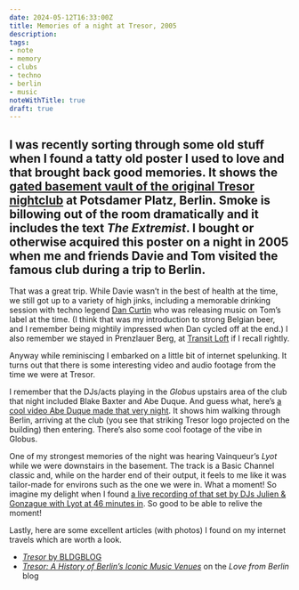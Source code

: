 ```yaml
---
date: 2024-05-12T16:33:00Z
title: Memories of a night at Tresor, 2005
description: 
tags:
- note
- memory
- clubs
- techno
- berlin
- music
noteWithTitle: true
draft: true
---
```

I was recently sorting through some old stuff when I found a tatty old poster I used to love and that brought back good memories. It shows the [gated basement vault of the original Tresor nightclub](https://bldgblog.com/wp-content/uploads/2007/01/368327890_ce3550f954_o.jpg) at Potsdamer Platz, Berlin. Smoke is billowing out of the room dramatically and it includes the text _The Extremist_. I bought or otherwise acquired this poster on a night in 2005 when me and friends Davie and Tom visited the famous club during a trip to Berlin.
---

That was a great trip. While Davie wasn’t in the best of health at the time, we still got up to a variety of high jinks, including a memorable drinking session with techno legend [Dan Curtin](https://www.discogs.com/artist/3402-Dan-Curtin) who was releasing music on Tom’s label at the time. (I think that was my introduction to strong Belgian beer, and I remember being mightily impressed when Dan cycled off at the end.) I also remember we stayed in Prenzlauer Berg, at [Transit Loft](https://www.transit-loft.de/?lang=en) if I recall rightly.

Anyway while reminiscing I embarked on a little bit of internet spelunking. It turns out that there is some interesting video and audio footage from the time we were at Tresor. 

I remember that the DJs/acts playing in the _Globus_ upstairs area of the club that night included Blake Baxter and Abe Duque. And guess what, here’s [a cool video Abe Duque made that very night](https://www.youtube.com/watch?v=uQj_LbZf3Lw). It shows him walking through Berlin, arriving at the club (you see that striking Tresor logo projected on the building) then entering. There’s also some cool footage of the vibe in Globus.

One of my strongest memories of the night was hearing Vainqueur’s _Lyot_ while we were downstairs in the basement. The track is a Basic Channel classic and, while on the harder end of their output, it feels to me like it was tailor-made for environs such as the one we were in. What a moment! So imagine my delight when I found [a live recording of that set by DJs Julien & Gonzague with Lyot at 46 minutes in](https://www.youtube.com/watch?v=b8R0x5cv9I8&list=PLL0yuimDKsEPpgs38NebYId8fMEVC8Ui5&index=29). So good to be able to relive the moment!

Lastly, here are some excellent articles (with photos) I found on my internet travels which are worth a look.

- [_Tresor_ by BLDGBLOG](https://bldgblog.com/2007/01/tresor/)
- [_Tresor: A History of Berlin’s Iconic Music Venues_](http://www.lovefromberlin.net/tresor-a-history-of-berlins-iconic-music-venues/) on the _Love from Berlin_ blog
